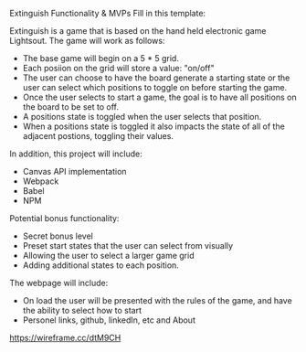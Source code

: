 Extinguish
Functionality & MVPs
Fill in this template:

Extinguish is a game that is based on the hand held electronic game Lightsout. The game will work as follows:

* The base game will begin on a 5 * 5 grid.
* Each posiion on the grid will store a value: "on/off" 
* The user can choose to have the board generate a starting state or the user can select which positions to toggle on before starting the game.
* Once the user selects to start a game, the goal is to have all positions on the board to be set to off. 
* A positions state is toggled when the user selects that position. 
* When a positions state is toggled it also impacts the state of all of the adjacent postions, toggling their values.



In addition, this project will include:
* Canvas API implementation 
* Webpack 
* Babel 
* NPM 

Potential bonus functionality:
* Secret bonus level
* Preset start states that the user can select from visually
* Allowing the user to select a larger game grid
* Adding additional states to each position.

The webpage will include:
* On load the user will be presented with the rules of the game, and have the ability to select how to start
* Personel links, github, linkedIn, etc and About

https://wireframe.cc/dtM9CH